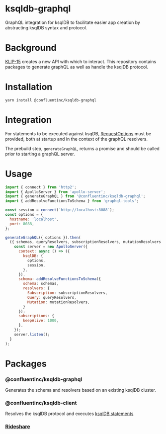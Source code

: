 # ksqldb-graphql
GraphQL integration for ksqlDB to facilitate easier app creation by abstracting ksqlDB syntax and protocol.

# Background
[KLIP-15](https://github.com/confluentinc/ksql/pull/4069) creates a new API with which to interact. This repository contains packages to generate graphQL as well as handle the ksqlDB protocol. 

# Installation
`yarn install @confluentinc/ksqldb-graphql`
 
# Integration
For statements to be executed against ksqDB, [RequestOptions](https://nodejs.org/api/http.html#http_http_request_options_callback) must be provided, both at startup and in the context of the graphQL resolvers.

The prebuild step, `generateGraphQL`, returns a promise and should be called prior to starting a graphQL server.

# Usage
```js
import { connect } from 'http2';
import { ApolloServer } from 'apollo-server';
import { generateGraphQL } from '@confluentinc/ksqldb-graphql';
import { addResolveFunctionsToSchema } from 'graphql-tools';

const session = connect(`http://localhost:8088`);
const options = {
  hostname: 'localhost',
  port: 8088,
};

generateGraphQL({ options }).then(
  ({ schemas, queryResolvers, subscriptionResolvers, mutationResolvers }) => {
    const server = new ApolloServer({
      context: async () => ({
        ksqlDB: {
          options,
          session,
        },
      }),
      schema: addResolveFunctionsToSchema({
        schema: schemas,
        resolvers: {
          Subscription: subscriptionResolvers,
          Query: queryResolvers,
          Mutation: mutationResolvers,
        }
      });
      subscriptions: {
        keepAlive: 1000,
      },
    });
    server.listen();
  }
);
```


# Packages
### @confluentinc/ksqldb-graphql
Generates the schema and resolvers based on an existing ksqlDB cluster.

### @confluentinc/ksqldb-client
Resolves the ksqlDB protocol and executes [ksqlDB statements](https://docs.confluent.io/current/ksql/docs/developer-guide/syntax-reference.html)

### [Rideshare](https://github.com/confluentinc/ksqldb-graphql/tree/master/packages/rideshare)

